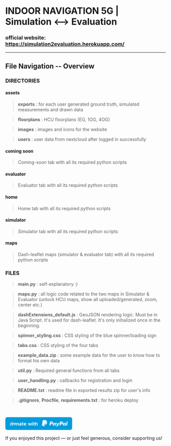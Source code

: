 
  

# INDOOR NAVIGATION 5G | Simulation ⟷ Evaluation

  

  

### official website: https://simulation2evaluation.herokuapp.com/

  

  

---

  

## File Navigation -- Overview

  

### DIRECTORIES

  

#### assets

  

>  **exports** : for each user generated ground truth, simulated measurements and drawn data

  

>  **floorplans** : HCU floorplans (EG, 1OG, 4OG)

  

>  **images** : images and icons for the website

  

>  **users** : user data from nextcloud after logged in successfully

  

#### coming soon

  

> Coming-soon tab with all its required python scripts

  

#### evaluator

  

> Evaluator tab with all its required python scripts

  

#### home

  

> Home tab with all its required python scripts

  

#### simulator

  

> Simulator tab with all its required python scripts

  

#### maps

  

> Dash-leaflet maps (simulator & evaluator tab) with all its required python scripts

  

  

### FILES

  

>  **main.py** : self-explanatory :)

  

>  **maps.py** : all logic code related to the two maps in Simulator & Evaluator (unlock HCU maps, show all uploaded/generated, zoom, center etc.)

  

>  **dashExtensions_default.js** : GeoJSON rendering logic. Must be in Java Script. It's used for dash-leaflet. It's only initialized once in the beginning.

  

>  **spinner_styling.css** : CSS styling of the blue spinner/loading sign

  

>  **tabs.css** : CSS styling of the four tabs

  

>  **example_data.zip** : some example data for the user to know how to format his own data

  

>  **util.py** : Required general functions from all tabs

  

>  **user_handling.py** : callbacks for registration and login

  

>  **README.txt** : readme file in exported results zip for user's info

  

>  **.gitignore**, **Procfile**, **requirements.txt** : for heroku deploy

  

  

<br/>

  

<a  href="https://www.paypal.me/KorvinVenzke"><img  src="assets/images/signs/donate_sign.svg"  height="40"></a>

  

If you enjoyed this project — or just feel generous, consider supporting us!
